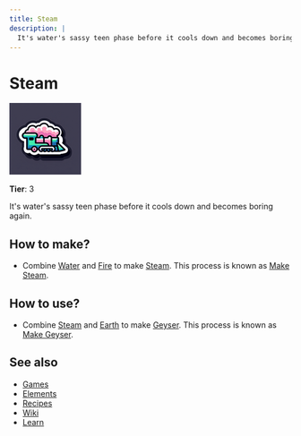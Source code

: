 ```yaml
---
title: Steam
description: |
  It's water's sassy teen phase before it cools down and becomes boring again.
---
```

# Steam

![](../images/item.steam.png)

**Tier**: 3

It's water's sassy teen phase before it cools down and becomes boring again.

## How to make?

* Combine [Water](/wiki/elements/water) and [Fire](/wiki/elements/fire) to make [Steam](/wiki/elements/steam). This process is known as [Make Steam](/wiki/recipes/make-steam).

## How to use?

* Combine [Steam](/wiki/elements/steam) and [Earth](/wiki/elements/earth) to make [Geyser](/wiki/elements/geyser). This process is known as [Make Geyser](/wiki/recipes/make-geyser).

## See also

* [Games](/wiki/games)
* [Elements](/wiki/elements)
* [Recipes](/wiki/recipes)
* [Wiki](/wiki/index)
* [Learn](/learn/index)